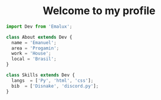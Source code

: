 <h1 align="center">Welcome to my profile</h1>

```js
import Dev from 'Emalux';

class About extends Dev {
  name = 'Emanuel';
  area = 'Progamin';
  work = 'House';
  local = 'Brasil';
}

class Skills extends Dev {
  langs  = ['Py', 'html', 'css'];
  bib  = ['Disnake', 'discord.py'];
}

```
